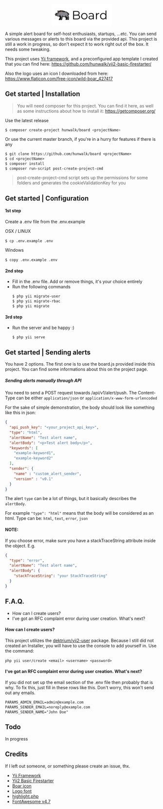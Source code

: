 <p align="center">
    <a href="https://github.com/hunwalk/board" target="_blank">
        <img src="web/images/logo.png" width="200px">
    </a>
</p>

A simple alert board for self-host enthusiasts, startups, ...etc.
You can send various messages or alerts to this board via the provided
api.
This project is still a work in progress, so don't expect it to
work right out of the box. It needs some tweaking.

This project uses [Yii framework](https://www.yiiframework.com/), and a preconfigured app
template I created that you can find here: https://github.com/hunwalk/yii2-basic-firestarter/

Also the logo uses an icon I downloaded from here:
https://www.flaticon.com/free-icon/wild-boar_427417

 ## Get started | Installation
 > You will need composer for this project.
 You can find it here, as well as some instructions about how to install it:
 https://getcomposer.org/

 Use the latest release
```bash
$ composer create-project hunwalk/board <projectName>
```
Or use the current master branch, if you're in a hurry for features if there is  any
 
```
$ git clone https://github.com/hunwalk/board <projectName>
$ cd <projectName>
$ composer install
$ composer run-script post-create-project-cmd
```

>post-create-project-cmd script sets up the permissions for some folders 
and generates the cookieValidationKey for you

## Get started | Configuration

#### 1st step
Create a .env file from the .env.example

OSX / LINUX

```$ cp .env.example .env```

Windows

```$ copy .env.example .env```

#### 2nd step
 - Fill in the .env file. Add or remove things, it's your choice entirely
 - Run the following commands 
    ```
    $ php yii migrate-user
    $ php yii migrate-rbac
    $ php yii migrate
    ```
#### 3rd step

 - Run the server and be happy :)
    ```
    $ php yii serve
    ```
   
## Get started | Sending alerts

You have 2 options. The first one is to use the board.js provided inside this project.
You can find some informations about this on the project page.

##### Sending alerts manually through API
You need to send a POST request towards <hostname>/api/v1/alert/push.
The Content-Type can be either `application/json` or `application/x-www-form-urlencoded`

For the sake of simple demonstration, the body should look like something like this
in json:
```json
{
  "api_push_key": "<your_project_api_key>",
  "type": "html",
  "alertName": "Test alert name",
  "alertBody": "<p>Test alert body</p>",
  "keywords": [
    "example-keyword1",
    "example-keyword2"
  ],
  "sender": {
    "name" : "custom_alert_sender",
    "version" : "v0.1"
  }
}
```

The alert `type` can be a lot of things, but it basically describes the 
`alertBody`.

For example `"type": "html"` means that the body will be considered as an html.
Type can be: `html`, `text`, `error`, `json`

#### NOTE: 
If you choose error, make sure you have a stackTraceString attribute inside
the object. E.g.
```json
{
  "type": "error",
  "alertName": "Test alert name",
  "alertBody": {
    "stackTraceString": "your StackTraceString"
  }
}
```



## F.A.Q.
- How can I create users?
- I've got an RFC complaint error during user creation. What's next?

#### How can I create users?
This project utilizes the [dektrium/yii2-user](https://github.com/dektrium/yii2-user)
package. Because I still did not created an Installer, you will have to use the console
to add yourself in.
Use the command: 

`php yii user/create <email> <username> <password>`

#### I've got an RFC complaint error during user creation. What's next?
If you did not set up the email section of the .env file then probably
that is why. To fix this, just fill in these rows like this.
Don't worry, this won't send out any emails.

```
PARAMS_ADMIN_EMAIL=admin@example.com
PARAMS_SENDER_EMAIL=noreply@example.com
PARAMS_SENDER_NAME="John Doe"
```

## Todo
In progress

## Credits
If I left out someone, or something please create an issue, thx.

 - [Yii Framework](https://www.yiiframework.com/)
 - [Yii2 Basic Firestarter](https://github.com/hunwalk/yii2-basic-firestarter/)
 - [Boar icon](https://www.flaticon.com/free-icon/wild-boar_427417)
 - [Logo font](https://fonts.google.com/specimen/Montserrat?query=montserrat) 
 - [highlight.php](https://github.com/scrivo/highlight.php)
 - [FontAwesome v4.7](https://fontawesome.com/v4.7.0/)
 